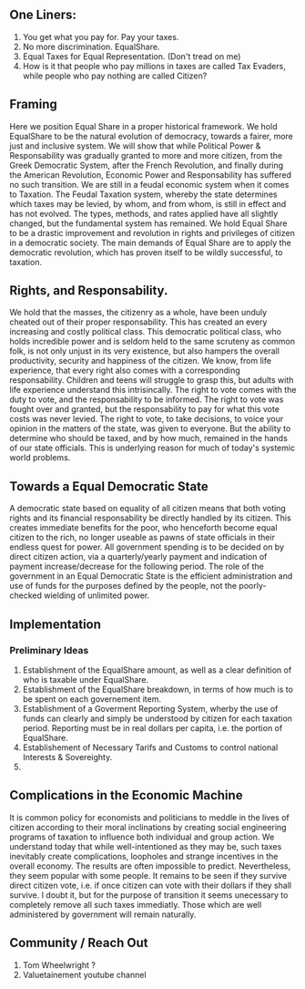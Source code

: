 
## One Liners:
1. You get what you pay for. Pay your taxes.
2. No more discrimination. EqualShare.
3. Equal Taxes for Equal Representation. (Don't tread on me)
4. How is it that people who pay millions in taxes are called Tax Evaders, while people who pay nothing are called Citizen?


## Framing
Here we position Equal Share in a proper historical framework. We hold EqualShare to be the natural evolution of democracy, towards a fairer, more just and inclusive system.
We will show that while Political Power & Responsability was gradually granted to more and more citizen, from the Greek Democratic System, after the French Revolution, and finally during the American Revolution, Economic Power and Responsability has suffered no such transition. We are still in a feudal economic system when it comes to Taxation. The Feudal Taxation system, whereby the state determines which taxes may be levied, by whom, and from whom, is still in effect and has not evolved. The types, methods, and rates applied have all slightly changed, but the fundamental system has remained. We hold Equal Share to be a drastic improvement and revolution in rights and privileges of citizen in a democratic society. The main demands of Equal Share are to apply the democratic revolution, which has proven itself to be wildly successful, to taxation. 

## Rights, and Responsability.
We hold that the masses, the citizenry as a whole, have been unduly cheated out of their proper responsability. This has created an every increasing and costly political class. This democratic political class, who holds incredible power and is seldom held to the same scruteny as common folk, is not only unjust in its very existence, but also hampers the overall productivity, security and happiness of the citizen. We know, from life experience, that every right also comes with a corresponding responsability. Children and teens will struggle to grasp this, but adults with life experience understand this intrisincally. The right to vote comes with the duty to vote, and the responsability to be informed. The right to vote was fought over and granted, but the responsability to pay for what this vote costs was never levied. The right to vote, to take decisions, to voice your opinion in the matters of the state, was given to everyone. But the ability to determine who should be taxed, and by how much, remained in the hands of our state officials. This is underlying reason for much of today's systemic world problems.

## Towards a Equal Democratic State
A democratic state based on equality of all citizen means that both voting rights and its financial responsability be directly handled by its citizen. This creates immediate benefits for the poor, who henceforth become equal citizen to the rich, no longer useable as pawns of state officials in their endless quest for power. All government spending is to be decided on by direct citizen action, via a quarterly/yearly payment and indication of payment increase/decrease for the following period. The role of the government in an Equal Democratic State is the efficient administration and use of funds for the purposes defined by the people, not the poorly-checked wielding of unlimited power. 

## Implementation

### Preliminary Ideas
1. Establishment of the EqualShare amount, as well as a clear definition of who is taxable under EqualShare.
2. Establishment of the EqualShare breakdown, in terms of how much is to be spent on each governement item. 
3. Establishment of a Goverment Reporting System, wherby the use of funds can clearly and simply be understood by citizen for each taxation period. Reporting must be in real dollars per capita, i.e. the portion of EqualShare.
4. Establishement of Necessary Tarifs and Customs to control national Interests & Sovereighty.
5.  


## Complications in the Economic Machine
It is common policy for economists and politicians to meddle in the lives of citizen according to their moral inclinations by creating social engineering programs of taxation to influence both individual and group action. We understand today that while well-intentioned as they may be, such taxes inevitably create complications, loopholes and strange incentives in the overall economy. The results are often impossible to predict. Nevertheless, they seem popular with some people. It remains to be seen if they survive direct citizen vote, i.e. if once citizen can vote with their dollars if they shall survive. I doubt it, but for the purpose of transition it seems unecessary to completely remove all such taxes immediatly. Those which are well administered by government will remain naturally. 

## Community / Reach Out
1. Tom Wheelwright ? 
2. Valuetainement youtube channel